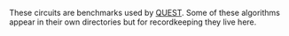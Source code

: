 These circuits are benchmarks used by [QUEST](https://dl.acm.org/doi/10.1145/3503222.3507739).
Some of these algorithms appear in their own directories but for recordkeeping they live here.
